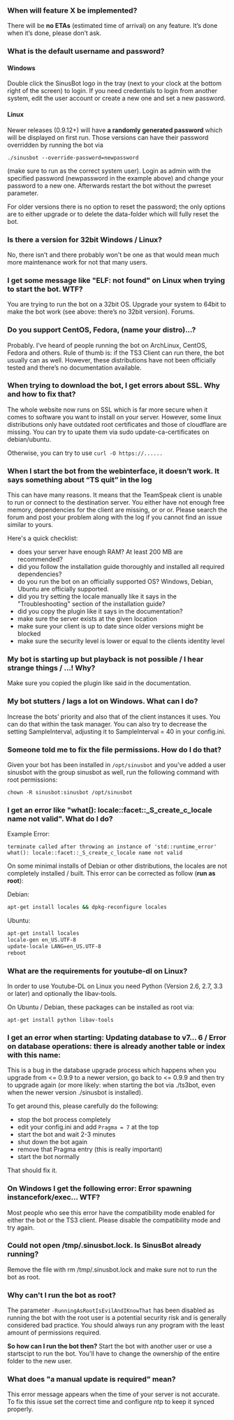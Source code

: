 ### When will feature X be implemented?

There will be **no ETAs** (estimated time of arrival) on any feature. It’s done when it’s done, please don’t ask.

### What is the default username and password?

#### Windows

Double click the SinusBot logo in the tray (next to your clock at the bottom right of the screen) to login. If you need credentials to login from another system, edit the user account or create a new one and set a new password.

#### Linux

Newer releases (0.9.12+) will have **a randomly generated password** which will be displayed on first run. Those versions can have their password overridden by running the bot via

```
./sinusbot --override-password=newpassword
```

(make sure to run as the correct system user). Login as admin with the specified password (newpassword in the example above) and change your password to a new one. Afterwards restart the bot without the pwreset parameter.

For older versions there is no option to reset the password; the only options are to either upgrade or to delete the data-folder which will fully reset the bot.

### Is there a version for 32bit Windows / Linux?

No, there isn’t and there probably won't be one as that would mean much more maintenance work for not that many users.

### I get some message like "ELF: not found" on Linux when trying to start the bot. WTF?

You are trying to run the bot on a 32bit OS. Upgrade your system to 64bit to make the bot work (see above: there’s no 32bit version).
Forums.

### Do you support CentOS, Fedora, (name your distro)…?

Probably. I’ve heard of people running the bot on ArchLinux, CentOS, Fedora and others. Rule of thumb is: if the TS3 Client can run there, the bot usually can as well. However, these distributions have not been officially tested and there’s no documentation available.

### When trying to download the bot, I get errors about SSL. Why and how to fix that?

The whole website now runs on SSL which is far more secure when it comes to software you want to install on your server. However, some linux distributions only have outdated root certificates and those of cloudflare are missing. You can try to upate them via sudo update-ca-certificates on debian/ubuntu.

Otherwise, you can try to use `curl -O https://......`

### When I start the bot from the webinterface, it doesn’t work. It says something about “TS quit” in the log

This can have many reasons. It means that the TeamSpeak client is unable to run or connect to the destination server. You either have not enough free memory, dependencies for the client are missing, or or or. Please search the forum and post your problem along with the log if you cannot find an issue similar to yours.

Here's a quick checklist:

- does your server have enough RAM? At least 200 MB are recommended?
- did you follow the installation guide thoroughly and installed all required dependencies?
- do you run the bot on an officially supported OS? Windows, Debian, Ubuntu are officially supported.
- did you try setting the locale manually like it says in the "Troubleshooting" section of the installation guide?
- did you copy the plugin like it says in the documentation?
- make sure the server exists at the given location
- make sure your client is up to date since older versions might be blocked
- make sure the security level is lower or equal to the clients identity level


### My bot is starting up but playback is not possible / I hear strange things / …! Why?

Make sure you copied the plugin like said in the documentation.

### My bot stutters / lags a lot on Windows. What can I do?

Increase the bots’ priority and also that of the client instances it uses. You can do that within the task manager.
You can also try to decrease the setting SampleInterval, adjusting it to
SampleInterval = 40
in your config.ini.

### Someone told me to fix the file permissions. How do I do that?

Given your bot has been installed in `/opt/sinusbot` and you've added a user sinusbot with the group sinusbot as well, run the following command with root permissions:

```
chown -R sinusbot:sinusbot /opt/sinusbot
```

### I get an error like "what(): locale::facet::_S_create_c_locale name not valid". What do I do?

Example Error:

```
terminate called after throwing an instance of 'std::runtime_error'
what(): locale::facet::_S_create_c_locale name not valid
```

On some minimal installs of Debian or other distributions, the locales are not completely installed / built.
This error can be corrected as follow (**run as root**):

Debian:

```bash
apt-get install locales && dpkg-reconfigure locales
```

Ubuntu:

```bash
apt-get install locales
locale-gen en_US.UTF-8
update-locale LANG=en_US.UTF-8
reboot
```

### What are the requirements for youtube-dl on Linux?

In order to use Youtube-DL on Linux you need Python (Version 2.6, 2.7, 3.3 or later) and optionally the libav-tools.

On Ubuntu / Debian, these packages can be installed as root via:

```
apt-get install python libav-tools
```

### I get an error when starting: Updating database to v7... 6 / Error on database operations: there is already another table or index with this name:

This is a bug in the database upgrade process which happens when you upgrade from <= 0.9.9 to a newer version, go back to <= 0.9.9 and then try to upgrade again (or more likely: when starting the bot via ./ts3bot, even when the newer version ./sinusbot is installed).

To get around this, please carefully do the following:

- stop the bot process completely
- edit your config.ini and add `Pragma = 7` at the top
- start the bot and wait 2-3 minutes
- shut down the bot again
- remove that Pragma entry (this is really important)
- start the bot normally

That should fix it.

### On Windows I get the following error: Error spawning instancefork/exec... WTF?

Most people who see this error have the compatibility mode enabled for either the bot or the TS3 client. Please disable the compatibility mode and try again.

### Could not open /tmp/.sinusbot.lock. Is SinusBot already running?

Remove the file with rm /tmp/.sinusbot.lock and make sure not to run the bot as root.

### Why can't I run the bot as root?

The parameter `-RunningAsRootIsEvilAndIKnowThat` has been disabled as running the bot with the root user is a potential security risk and is generally considered bad practice.
You should always run any program with the least amount of permissions required.

**So how can I run the bot then?**
Start the bot with another user or use a startscipt to run the bot.
You'll have to change the ownership of the entire folder to the new user.

### What does "a manual update is required" mean?

This error message appears when the time of your server is not accurate.
To fix this issue set the correct time and configure ntp to keep it synced properly.